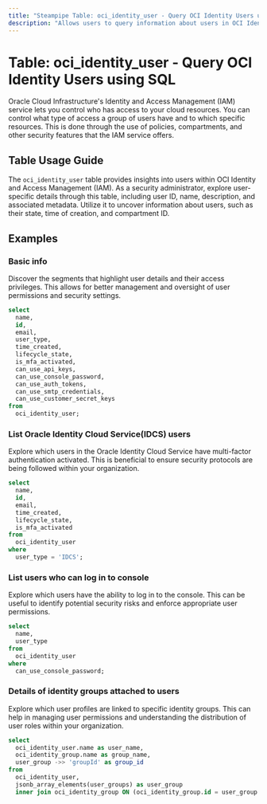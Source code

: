 ```yaml
---
title: "Steampipe Table: oci_identity_user - Query OCI Identity Users using SQL"
description: "Allows users to query information about users in OCI Identity."
---
```


# Table: oci_identity_user - Query OCI Identity Users using SQL

Oracle Cloud Infrastructure's Identity and Access Management (IAM) service lets you control who has access to your cloud resources. You can control what type of access a group of users have and to which specific resources. This is done through the use of policies, compartments, and other security features that the IAM service offers.

## Table Usage Guide

The `oci_identity_user` table provides insights into users within OCI Identity and Access Management (IAM). As a security administrator, explore user-specific details through this table, including user ID, name, description, and associated metadata. Utilize it to uncover information about users, such as their state, time of creation, and compartment ID.

## Examples

### Basic info
Discover the segments that highlight user details and their access privileges. This allows for better management and oversight of user permissions and security settings.

```sql
select
  name,
  id,
  email,
  user_type,
  time_created,
  lifecycle_state,
  is_mfa_activated,
  can_use_api_keys,
  can_use_console_password,
  can_use_auth_tokens,
  can_use_smtp_credentials,
  can_use_customer_secret_keys
from
  oci_identity_user;
```

### List Oracle Identity Cloud Service(IDCS) users
Explore which users in the Oracle Identity Cloud Service have multi-factor authentication activated. This is beneficial to ensure security protocols are being followed within your organization.

```sql
select
  name,
  id,
  email,
  time_created,
  lifecycle_state,
  is_mfa_activated
from
  oci_identity_user
where
  user_type = 'IDCS';
```

### List users who can log in to console
Explore which users have the ability to log in to the console. This can be useful to identify potential security risks and enforce appropriate user permissions.

```sql
select
  name,
  user_type
from
  oci_identity_user
where
  can_use_console_password;
```

### Details of identity groups attached to users
Explore which user profiles are linked to specific identity groups. This can help in managing user permissions and understanding the distribution of user roles within your organization.

```sql
select
  oci_identity_user.name as user_name,
  oci_identity_group.name as group_name,
  user_group ->> 'groupId' as group_id
from
  oci_identity_user,
  jsonb_array_elements(user_groups) as user_group
  inner join oci_identity_group ON (oci_identity_group.id = user_group ->> 'groupId' );
```